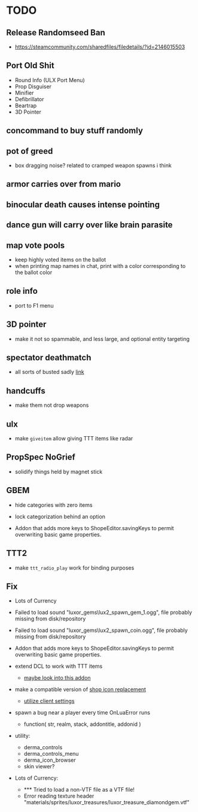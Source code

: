 # TODO

## Release Randomseed Ban

- <https://steamcommunity.com/sharedfiles/filedetails/?id=2146015503>

## Port Old Shit

- Round Info (ULX Port Menu)
- Prop Disguiser
- Minifier
- Defibrillator
- Beartrap
- 3D Pointer

## concommand to buy stuff randomly

## pot of greed

- box dragging noise? related to cramped weapon spawns i think

## armor carries over from mario

## binocular death causes intense pointing

## dance gun will carry over like brain parasite

## map vote pools

- keep highly voted items on the ballot
- when printing map names in chat, print with a color corresponding to the ballot color

## role info

- port to F1 menu [](https://steamcommunity.com/sharedfiles/filedetails/?id=2389628693)

## 3D pointer

- make it not so spammable, and less large, and optional entity targeting [](https://steamcommunity.com/sharedfiles/filedetails/?id=2005666160)

## spectator deathmatch

- all sorts of busted sadly [link](https://steamcommunity.com/sharedfiles/filedetails/?id=1997666028)

## handcuffs

- make them not drop weapons [](https://steamcommunity.com/sharedfiles/filedetails/?id=2401563697)

## ulx

- make `giveitem` allow giving TTT items like radar

## PropSpec NoGrief

- solidify things held by magnet stick

## GBEM

- hide categories with zero items
- lock categorization behind an option

- Addon that adds more keys to ShopeEditor.savingKeys to permit overwriting basic game properties.

## TTT2

- make `ttt_radio_play` work for binding purposes

## Fix

- Lots of Currency
- Failed to load sound "luxor_gems\lux2_spawn_gem_1.ogg", file probably missing from disk/repository
- Failed to load sound "luxor_gems\lux2_spawn_coin.ogg", file probably missing from disk/repository

- Addon that adds more keys to ShopeEditor.savingKeys to permit overwriting basic game properties.
- extend DCL to work with TTT items
  - [maybe look into this addon](https://steamcommunity.com/sharedfiles/filedetails/?id=3006887166)
- make a compatible version of [shop icon replacement](https://steamcommunity.com/sharedfiles/filedetails/?id=2924635614)
  - [utilize client settings](https://github.com/TTT-2/TTT2/blob/master/lua/terrortown/menus/gamemode/gameplay/avoidroles.lua)
- spawn a bug near a player every time OnLuaError runs
  - function( str, realm, stack, addontitle, addonid )
- utility:
  - derma_controls
  - derma_controls_menu
  - derma_icon_browser
  - skin viewer?
- Lots of Currency:
  - *** Tried to load a non-VTF file as a VTF file!
  - Error reading texture header "materials/sprites/luxor_treasures/luxor_treasure_diamondgem.vtf"
